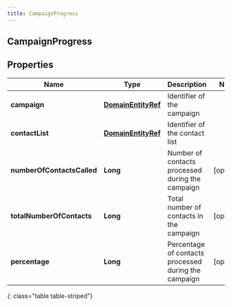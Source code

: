 ```yaml
---
title: CampaignProgress
---
```

## CampaignProgress


## Properties

| Name | Type | Description | Notes |
| ------------ | ------------- | ------------- | ------------- |
| **campaign** | <!----><!---->[**DomainEntityRef**](DomainEntityRef.html)<!----> | Identifier of the campaign |  |
| **contactList** | <!----><!---->[**DomainEntityRef**](DomainEntityRef.html)<!----> | Identifier of the contact list |  |
| **numberOfContactsCalled** | <!----><!---->**Long**<!----> | Number of contacts processed during the campaign |  [optional] |
| **totalNumberOfContacts** | <!----><!---->**Long**<!----> | Total number of contacts in the campaign |  [optional] |
| **percentage** | <!----><!---->**Long**<!----> | Percentage of contacts processed during the campaign |  [optional] |
{: class="table table-striped"}



